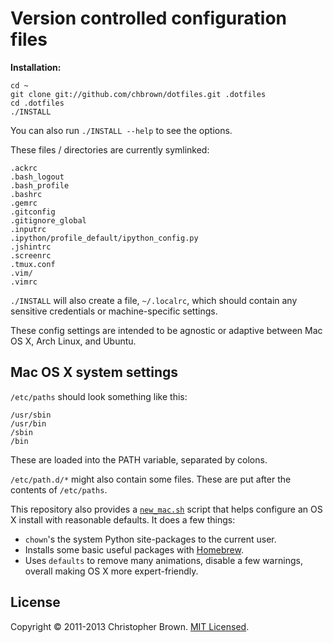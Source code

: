 # Version controlled configuration files

**Installation:**

    cd ~
    git clone git://github.com/chbrown/dotfiles.git .dotfiles
    cd .dotfiles
    ./INSTALL

You can also run `./INSTALL --help` to see the options.

These files / directories are currently symlinked:

    .ackrc
    .bash_logout
    .bash_profile
    .bashrc
    .gemrc
    .gitconfig
    .gitignore_global
    .inputrc
    .ipython/profile_default/ipython_config.py
    .jshintrc
    .screenrc
    .tmux.conf
    .vim/
    .vimrc

`./INSTALL` will also create a file, `~/.localrc`, which should contain any sensitive credentials or machine-specific settings.

These config settings are intended to be agnostic or adaptive between Mac OS X, Arch Linux, and Ubuntu.


## Mac OS X system settings

`/etc/paths` should look something like this:

    /usr/sbin
    /usr/bin
    /sbin
    /bin

These are loaded into the PATH variable, separated by colons.

`/etc/path.d/*` might also contain some files. These are put after the contents of `/etc/paths`.

This repository also provides a [`new_mac.sh`](new_mac.sh) script that helps configure an OS X install with reasonable defaults.
It does a few things:

* `chown`'s the system Python site-packages to the current user.
* Installs some basic useful packages with [Homebrew](http://brew.sh/).
* Uses `defaults` to remove many animations, disable a few warnings, overall making OS X more expert-friendly.


## License

Copyright © 2011-2013 Christopher Brown. [MIT Licensed](http://opensource.org/licenses/MIT).
